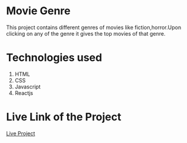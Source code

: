 <h1>Movie Genre</h1>
This project contains different genres of movies like fiction,horror.Upon clicking on any of the genre it gives the top movies of that genre.
<h1>Technologies used</h1>
<ol>
<li>HTML</li>
<li>CSS</li>
<li>Javascript</li>
<li>Reactjs</li>
</ol>
<h1>Live Link of the Project</h1>
<a href = "https://yp5cvl.csb.app/">Live Project</a>
